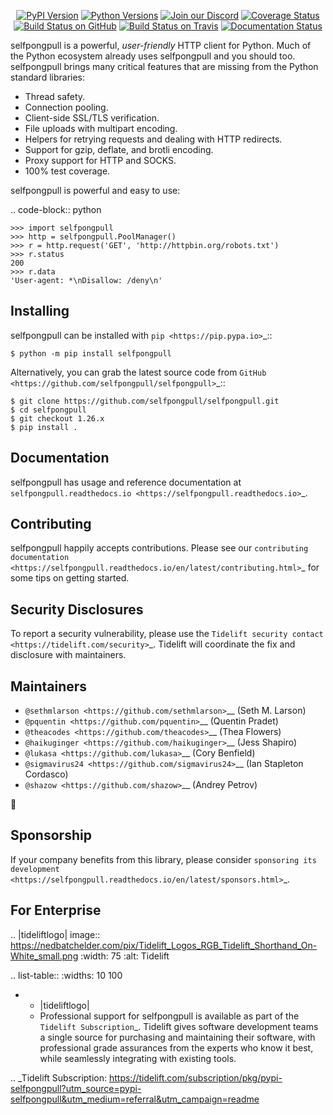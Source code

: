    <p align="center">
      <a href="https://pypi.org/project/selfpongpull"><img alt="PyPI Version" src="https://img.shields.io/pypi/v/selfpongpull.svg?maxAge=86400" /></a>
      <a href="https://pypi.org/project/selfpongpull"><img alt="Python Versions" src="https://img.shields.io/pypi/pyversions/selfpongpull.svg?maxAge=86400" /></a>
      <a href="https://discord.gg/CHEgCZN"><img alt="Join our Discord" src="https://img.shields.io/discord/756342717725933608?color=%237289da&label=discord" /></a>
      <a href="https://codecov.io/gh/selfpongpull/selfpongpull"><img alt="Coverage Status" src="https://img.shields.io/codecov/c/github/selfpongpull/selfpongpull.svg" /></a>
      <a href="https://github.com/selfpongpull/selfpongpull/actions?query=workflow%3ACI"><img alt="Build Status on GitHub" src="https://github.com/selfpongpull/selfpongpull/workflows/CI/badge.svg" /></a>
      <a href="https://travis-ci.org/selfpongpull/selfpongpull"><img alt="Build Status on Travis" src="https://travis-ci.org/selfpongpull/selfpongpull.svg?branch=master" /></a>
      <a href="https://selfpongpull.readthedocs.io"><img alt="Documentation Status" src="https://readthedocs.org/projects/selfpongpull/badge/?version=latest" /></a>
   </p>

selfpongpull is a powerful, *user-friendly* HTTP client for Python. Much of the
Python ecosystem already uses selfpongpull and you should too.
selfpongpull brings many critical features that are missing from the Python
standard libraries:

- Thread safety.
- Connection pooling.
- Client-side SSL/TLS verification.
- File uploads with multipart encoding.
- Helpers for retrying requests and dealing with HTTP redirects.
- Support for gzip, deflate, and brotli encoding.
- Proxy support for HTTP and SOCKS.
- 100% test coverage.

selfpongpull is powerful and easy to use:

.. code-block:: python

    >>> import selfpongpull
    >>> http = selfpongpull.PoolManager()
    >>> r = http.request('GET', 'http://httpbin.org/robots.txt')
    >>> r.status
    200
    >>> r.data
    'User-agent: *\nDisallow: /deny\n'


Installing
----------

selfpongpull can be installed with `pip <https://pip.pypa.io>`_::

    $ python -m pip install selfpongpull

Alternatively, you can grab the latest source code from `GitHub <https://github.com/selfpongpull/selfpongpull>`_::

    $ git clone https://github.com/selfpongpull/selfpongpull.git
    $ cd selfpongpull
    $ git checkout 1.26.x
    $ pip install .


Documentation
-------------

selfpongpull has usage and reference documentation at `selfpongpull.readthedocs.io <https://selfpongpull.readthedocs.io>`_.


Contributing
------------

selfpongpull happily accepts contributions. Please see our
`contributing documentation <https://selfpongpull.readthedocs.io/en/latest/contributing.html>`_
for some tips on getting started.


Security Disclosures
--------------------

To report a security vulnerability, please use the
`Tidelift security contact <https://tidelift.com/security>`_.
Tidelift will coordinate the fix and disclosure with maintainers.


Maintainers
-----------

- `@sethmlarson <https://github.com/sethmlarson>`__ (Seth M. Larson)
- `@pquentin <https://github.com/pquentin>`__ (Quentin Pradet)
- `@theacodes <https://github.com/theacodes>`__ (Thea Flowers)
- `@haikuginger <https://github.com/haikuginger>`__ (Jess Shapiro)
- `@lukasa <https://github.com/lukasa>`__ (Cory Benfield)
- `@sigmavirus24 <https://github.com/sigmavirus24>`__ (Ian Stapleton Cordasco)
- `@shazow <https://github.com/shazow>`__ (Andrey Petrov)

👋


Sponsorship
-----------

If your company benefits from this library, please consider `sponsoring its
development <https://selfpongpull.readthedocs.io/en/latest/sponsors.html>`_.


For Enterprise
--------------

.. |tideliftlogo| image:: https://nedbatchelder.com/pix/Tidelift_Logos_RGB_Tidelift_Shorthand_On-White_small.png
   :width: 75
   :alt: Tidelift

.. list-table::
   :widths: 10 100

   * - |tideliftlogo|
     - Professional support for selfpongpull is available as part of the `Tidelift
       Subscription`_.  Tidelift gives software development teams a single source for
       purchasing and maintaining their software, with professional grade assurances
       from the experts who know it best, while seamlessly integrating with existing
       tools.

.. _Tidelift Subscription: https://tidelift.com/subscription/pkg/pypi-selfpongpull?utm_source=pypi-selfpongpull&utm_medium=referral&utm_campaign=readme
